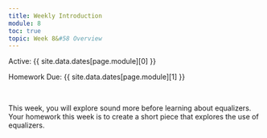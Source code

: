 ```yaml
---
title: Weekly Introduction
module: 8
toc: true
topic: Week 8&#58 Overview
---
```



Active: {{ site.data.dates[page.module][0] }}

Homework Due: {{ site.data.dates[page.module][1] }}


<br />

<!-- <div class="embed-responsive embed-responsive-16by9"><iframe class="embed-responsive-item" src="https://www.youtube.com/embed/GGX5lm2me0A" frameborder="0" allowfullscreen></iframe></div> -->


This week, you will explore sound more before learning about equalizers. Your homework this week is to create a short piece that explores the use of equalizers. 
